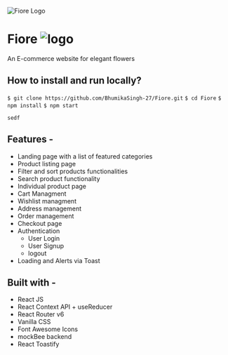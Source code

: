 ![Fiore Logo](https://res.cloudinary.com/dgoldjr3g/image/upload/v1685258825/NegProjects/logo_xx4spr.jpg)

# Fiore ![logo](https://res.cloudinary.com/dgoldjr3g/image/upload/v1685259140/NegProjects/E-commerce/logo1_pskkes.jpg)

An E-commerce website for elegant flowers

## How to install and run locally?

`$ git clone https://github.com/BhumikaSingh-27/Fiore.git`
`$ cd Fiore`
`$ npm install`
`$ npm start`
``` 
sedf
```
## Features -

- Landing page with a list of featured categories
- Product listing page
- Filter and sort products functionalities
- Search product functionality
- Individual product page
- Cart Managment
- Wishlist managment
- Address management
- Order management
- Checkout page
- Authentication
  - User Login
  - User Signup
  - logout
- Loading and Alerts via Toast

## Built with -

- React JS
- React Context API + useReducer
- React Router v6
- Vanilla CSS
- Font Awesome Icons
- mockBee backend
- React Toastify
